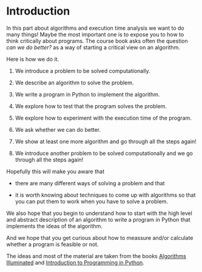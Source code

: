 # Introduction

In this part about algorithms and execution time analysis we want to
do many things! Maybe the most important one is to expose you to how
to think critically about programs. The course book asks often the
question  *can we do better?* as a way of starting a critical view on
an algorithm.

Here is how we do it.

1) We introduce a problem to be solved computationally.

2) We describe  an algorithm to solve the problem.

3) We write a program in Python to implement the algorithm.

4) We explore how to test that the program solves the problem.

5) We explore how to experiment with the execution time of the program.

6) We ask whether we can do better.

7) We show at least one  more algorithm and go through all the steps again!

8) We introduce another problem to be solved computationally and we go through all the steps again!

Hopefully this will make you aware that 

* there are many different ways of solving a problem and that 

* it is worth knowing about techniques to come up with algorithms so that you can  put them to work when you have to solve a problem.

We also hope that you begin to understand how to start with the high
level and abstract  description of an algorithm to write a program in Python that implements the ideas of the algorithm.

And we hope that you get curious about how to meassure and/or calculate whether a program is feasible or not.

The ideas and most of the material are taken from the books
[Algorithms Illuminated](http://algorithmsilluminated.org) and  [Introduction to Programming in Python](https://introcs.cs.princeton.edu/python/home/).


